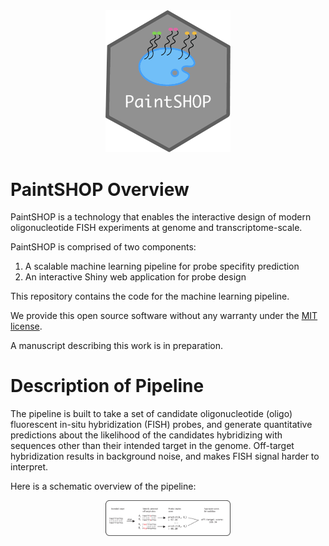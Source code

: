 <div align="center">
  <img src="images/PaintSHOP-logo.png" width="200">
</div>

# PaintSHOP Overview

PaintSHOP is a technology that enables the interactive design of modern oligonucleotide FISH experiments at genome and transcriptome-scale.

PaintSHOP is comprised of two components:
1. A scalable machine learning pipeline for probe specifity prediction
2. An interactive Shiny web application for probe design

This repository contains the code for the machine learning pipeline.

We provide this open source software without any warranty under the [MIT license](https://opensource.org/licenses/MIT).

A manuscript describing this work is in preparation.

# Description of Pipeline

The pipeline is built to take a set of candidate oligonucleotide (oligo) fluorescent in-situ hybridization (FISH) probes, and generate quantitative predictions about the likelihood of the candidates hybridizing with sequences other than their intended target in the genome. Off-target hybridization results in background noise, and makes FISH signal harder to interpret.

Here is a schematic overview of the pipeline:

<div align="center">
  <img src="images/HOP-schematic.png" width="200">
</div>


